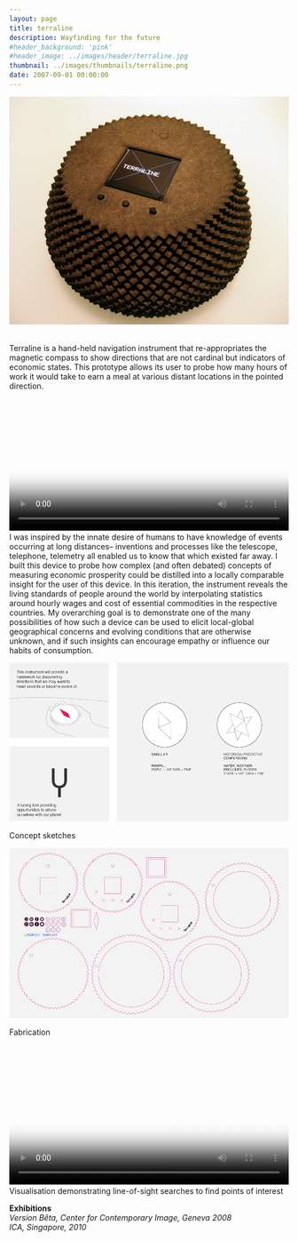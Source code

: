 ```yaml
---
layout: page
title: terraline
description: Wayfinding for the future
#header_background: 'pink'
#header_image: ../images/header/terraline.jpg
thumbnail: ../images/thumbnails/terraline.png
date: 2007-09-01 00:00:00
---
```


![alt text][1]  

<br>
Terraline is a hand-held navigation instrument that re-appropriates the magnetic compass to show directions that are not cardinal but indicators of economic states. This prototype allows its user to probe how many hours of work it would take to earn a meal at various distant locations in the pointed direction.


<video width="100%" controls poster="https://dl.dropboxusercontent.com/u/2093993/site/terraline/Terraline-2x-cover">
<source src="https://dl.dropboxusercontent.com/u/2093993/site/terraline/Terraline-2x-ex.ogg" type="video/ogg">
<source src="https://dl.dropboxusercontent.com/u/2093993/site/terraline/Terraline-2x-ex.mov" type="video/mp4">
</video>
<!-- <div class='embed-container'>
<iframe src="//player.vimeo.com/video/2391685?title=0&byline=0&portrait=0" frameborder="0" webkitallowfullscreen="" mozallowfullscreen="" allowfullscreen=""></iframe>
</div> -->
<br>
I was inspired by the innate desire of humans to have knowledge of events occurring at long distances– inventions and processes like the telescope, telephone, telemetry all enabled us to know that which existed far away. I built this device to probe how complex (and often debated) concepts of measuring economic prosperity could be distilled into a locally comparable insight for the user of this device. In this iteration, the instrument reveals the living standards of people around the world by interpolating statistics around hourly wages and cost of essential commodities in the respective countries. My overarching goal is to demonstrate one of the many possibilities of how such a device can be used to elicit local-global geographical concerns and evolving conditions that are otherwise unknown, and if such insights can encourage empathy or influence our habits of consumption.

![alt text][2]

Concept sketches

![alt text][3]

Fabrication

<video width="100%" controls poster="https://dl.dropboxusercontent.com/u/2093993/site/terraline/terraline-viz-cover">
<source src="https://dl.dropboxusercontent.com/u/2093993/site/terraline/terraline-viz.ogg" type="video/ogg">
<source src="https://dl.dropboxusercontent.com/u/2093993/site/terraline/terraline-viz.mov" type="video/mp4">
</video>
Visualisation demonstrating line-of-sight searches to find points of interest

**Exhibitions**  
*Version Bêta, Center for Contemporary Image, Geneva 2008*  
*ICA, Singapore, 2010*

[1]: /images/terraline/01.jpg "Terraline"
[2]: /images/terraline/02.png "Concept sketches"
[3]: /images/terraline/03.png "Fabrication"